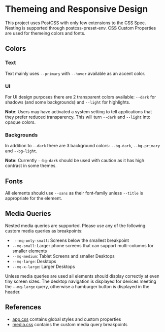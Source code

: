 # Themeing and Responsive Design

This project uses PostCSS with only few extensions to the CSS Spec. Nesting is supported through postcss-preset-env. CSS Custom Properties are used for themeing colors and fonts.

## Colors

### Text

Text mainly uses `--primary` with `--hover` available as an accent color.

### UI

For UI design purposes there are 2 transparent colors available: `--dark` for shadows (and some backgrounds) and `--light` for highlights.

**Note**: Users may have activated a system setting to tell applications that they prefer reduced transparency. This will turn `--dark` and `--light` into opaque colors.

### Backgrounds

In addition to `--dark` there are 3 background colors: `--bg-dark`, `--bg-primary` and `--bg-light`.

**Note:** Currently `--bg-dark` should be used with caution as it has high contrast in some themes.

## Fonts

All elements should use `--sans` as their font-family unless `--title` is appropriate for the element.

## Media Queries

Nested media queries are supported. Please use any of the following custom media queries as breakpoints:

- ` --mq-only-small`: Screens below the smallest breakpoint
- `--mq-small`: Larger phone screens that can support multi-columns for smaller elements
- `--mq-medium`: Tablet Screens and smaller Desktops
- `--mq-large`: Desktops
- `--mq-x-large`: Larger Desktops

Unless media queries are used all elements should display correctly at even tiny screen sizes. The desktop navigation is displayed for devices meeting the `--mq-large` query, otherwise a hamburger button is displayed in the header.

## References

- [app.css](../src/styles/app.css) contains global styles and custom properties
- [media.css](../src/styles/media.css) contains the custom media query breakpoints
